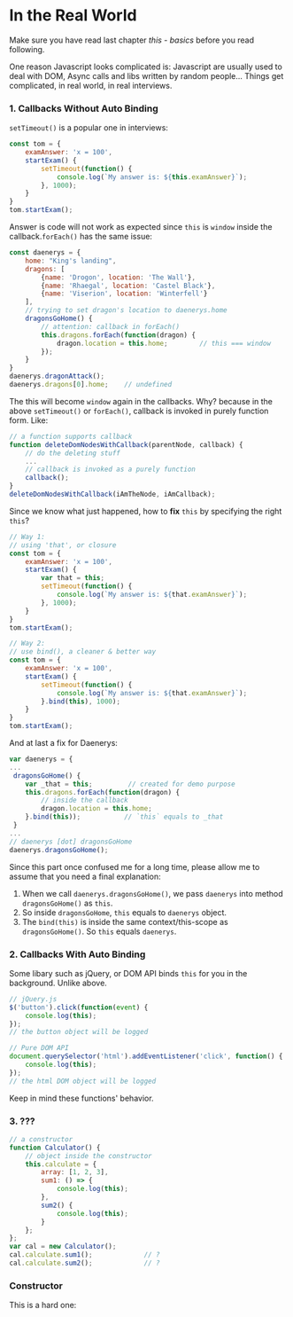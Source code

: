 # In the Real World
Make sure you have read last chapter _this - basics_ before you read following.

One reason Javascript looks complicated is: Javascript are usually used to deal with DOM, Async calls and libs written by random people... Things get complicated, in real world, in real interviews.

### 1. Callbacks Without Auto Binding

`setTimeout()` is a popular one in interviews: 
```js
const tom = {
    examAnswer: 'x = 100',
    startExam() {
        setTimeout(function() {
            console.log(`My answer is: ${this.examAnswer}`);
        }, 1000);
    }
}
tom.startExam();
```
Answer is code will not work as expected since `this` is `window` inside the callback.`forEach()` has the same issue:

```js
const daenerys = {
    home: "King's landing",
    dragons: [
        {name: 'Drogon', location: 'The Wall'},
        {name: 'Rhaegal', location: 'Castel Black'},
        {name: 'Viserion', location: 'Winterfell'}
    ],
    // trying to set dragon's location to daenerys.home
    dragonsGoHome() {
        // attention: callback in forEach()
        this.dragons.forEach(function(dragon) {
            dragon.location = this.home;        // this === window
        });
    }
}
daenerys.dragonAttack();
daenerys.dragons[0].home;    // undefined
```
The this will become `window` again in the callbacks. Why? because in the above `setTimeout()` or `forEach()`, callback is invoked in purely function form. Like:

```js
// a function supports callback
function deleteDomNodesWithCallback(parentNode, callback) {
    // do the deleting stuff
    ...
    // callback is invoked as a purely function
    callback();
}
deleteDomNodesWithCallback(iAmTheNode, iAmCallback);
```
Since we know what just happened, how to **fix** `this` by specifying the right `this`?

```js
// Way 1:
// using 'that', or closure
const tom = {
    examAnswer: 'x = 100',
    startExam() {
        var that = this;
        setTimeout(function() {
            console.log(`My answer is: ${that.examAnswer}`);
        }, 1000);
    }
}
tom.startExam();

// Way 2:
// use bind(), a cleaner & better way
const tom = {
    examAnswer: 'x = 100',
    startExam() {
        setTimeout(function() {
            console.log(`My answer is: ${that.examAnswer}`);
        }.bind(this), 1000);
    }
}
tom.startExam();
```
And at last a fix for Daenerys:
```js
var daenerys = {
...
 dragonsGoHome() {
    var _that = this;         // created for demo purpose
    this.dragons.forEach(function(dragon) {
        // inside the callback
        dragon.location = this.home;
    }.bind(this));           // `this` equals to _that
 }
...
// daenerys [dot] dragonsGoHome
daenerys.dragonsGoHome();
```
Since this part once confused me for a long time, please allow me to assume that you need a final explanation:

1. When we call `daenerys.dragonsGoHome()`, we pass `daenerys` into method `dragonsGoHome()` as `this`.
2. So inside `dragonsGoHome`, `this` equals to `daenerys` object.
3. The `bind(this)` is inside the same context/this-scope as `dragonsGoHome()`. So `this` equals `daenerys`.


### 2. Callbacks With Auto Binding

Some libary such as jQuery, or DOM API binds `this` for you in the background. Unlike above.

```js
// jQuery.js
$('button').click(function(event) {
    console.log(this);
});
// the button object will be logged

// Pure DOM API
document.querySelector('html').addEventListener('click', function() {
    console.log(this);
});
// the html DOM object will be logged

```
Keep in mind these functions' behavior.

### 3. ???

```js
// a constructor
function Calculator() {
    // object inside the constructor
    this.calculate = {
        array: [1, 2, 3],
        sum1: () => {
            console.log(this);
        },
        sum2() {
            console.log(this);
        }
    };
};
var cal = new Calculator();
cal.calculate.sum1();             // ?
cal.calculate.sum2();             // ?
```

### Constructor

This is a hard one:
